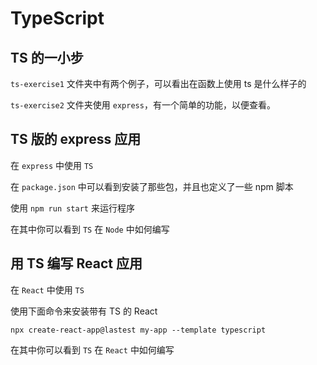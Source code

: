 # TypeScript

## TS 的一小步

`ts-exercise1` 文件夹中有两个例子，可以看出在函数上使用 ts 是什么样子的

`ts-exercise2` 文件夹使用 `express`，有一个简单的功能，以便查看。



## TS 版的 express 应用

在 `express` 中使用 `TS`

在 `package.json` 中可以看到安装了那些包，并且也定义了一些 npm 脚本

使用 `npm run start` 来运行程序

在其中你可以看到 `TS` 在 `Node` 中如何编写



## 用 TS 编写 React 应用

在 `React` 中使用 `TS`

使用下面命令来安装带有 TS 的 React

`npx create-react-app@lastest my-app --template typescript`

在其中你可以看到 `TS` 在 `React` 中如何编写

